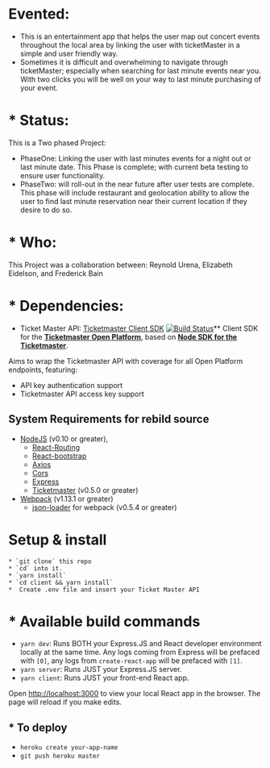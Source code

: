 # Evented:
* This is an entertainment app that helps the user map out concert events throughout the local area by linking the user with ticketMaster in a simple and user friendly way. 
* Sometimes it is difficult and overwhelming to navigate through ticketMaster; especially when searching for last minute events near you. With two clicks you will be well on your way to last minute purchasing of your event.

# * Status:
This is a Two phased Project:
 * PhaseOne: Linking the user with last minutes events for a night out or last minute date. This Phase is complete; with current beta testing to ensure user functionality.
 * PhaseTwo: will roll-out in the near future after user tests are complete. This phase will include restaurant  and geolocation ability to allow the user to find last minute reservation  near their current location  if they desire to do so.

# * Who:
  This Project was a collaboration between: Reynold Urena, Elizabeth Eidelson, and Frederick Bain 

# * Dependencies:
  * Ticket Master API:
[Ticketmaster Client SDK](https://www.npmjs.com/package/ticketmaster-client)  [![Build Status](https://travis-ci.org/ticketmaster-api/sdk-javascript.svg?branch=master)](https://travis-ci.org/ticketmaster-api/sdk-javascript)**
Client SDK for the **[Ticketmaster Open Platform](http://developer.ticketmaster.com/)**, based on **[Node SDK for the Ticketmaster](https://github.com/ticketmaster-api/sdk-javascript)**.

Aims to wrap the Ticketmaster API with coverage for all Open Platform endpoints, featuring:
 - API key authentication support
 - Ticketmaster API access key support

## System Requirements for rebild source
 - [NodeJS](https://nodejs.org) (v0.10 or greater),
    - [React-Routing](https://reacttraining.com/react-router/web/guides/quick-start)
    - [React-bootstrap](https://react-bootstrap.github.io/getting-started/introduction)
    - [Axios](https://alligator.io/react/axios-react/)
    - [Cors](https://developer.mozilla.org/en-US/docs/Web/HTTP/CORS)
    - [Express](https://expressjs.com/)
    - [Ticketmaster](https://www.npmjs.com/package/ticketmaster) (v0.5.0 or greater)
 - [Webpack](https://www.npmjs.com/package/webpack) (v1.13.1 or greater)
    - [json-loader](https://www.npmjs.com/package/json-loader) for webpack (v0.5.4 or greater)

  # Setup & install
    * `git clone` this repo
    * `cd` into it.
    * `yarn install`
    * `cd client && yarn install`
    *  Create .env file and insert your Ticket Master API

# * Available build commands
  * `yarn dev`: Runs BOTH your Express.JS and React developer environment locally at the same time. Any logs coming from Express will be prefaced with `[0]`, any logs from `create-react-app` will be prefaced with `[1]`.
  * `yarn server`: Runs JUST your Express.JS server.
  * `yarn client`: Runs JUST your front-end React app.

Open [http://localhost:3000](http://localhost:3000) to view your local React app in the browser. The page will reload if you make edits.

## * To deploy
   * `heroku create your-app-name`
   * `git push heroku master`
